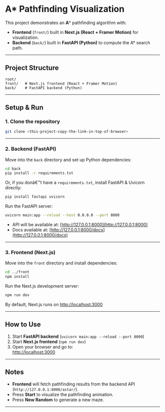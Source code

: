# A* Pathfinding Visualization

This project demonstrates an **A*** pathfinding algorithm with:
- **Frontend** (`front/`) built in **Next.js (React + Framer Motion)** for visualization.  
- **Backend** (`back/`) built in **FastAPI (Python)** to compute the A* search path.  

---

## Project Structure
```
root/
front/   # Next.js frontend (React + Framer Motion)
back/    # FastAPI backend (Python)
```

---

## Setup & Run

### 1. Clone the repository
```bash
git clone <this-project-copy-the-link-in-top-of-browser>
```

---

### 2. Backend (FastAPI)
Move into the `back` directory and set up Python dependencies:

```bash
cd back
pip install -r requirements.txt
```

Or, if you donâ€™t have a `requirements.txt`, install FastAPI & Uvicorn directly:
```bash
pip install fastapi uvicorn
```

Run the FastAPI server:
```bash
uvicorn main:app --reload --host 0.0.0.0 --port 8000
```

- API will be available at: [http://127.0.0.1:8000](http://127.0.0.1:8000)  
- Docs available at: [http://127.0.0.1:8000/docs](http://127.0.0.1:8000/docs)

---

### 3. Frontend (Next.js)
Move into the `front` directory and install dependencies:

```bash
cd ../front
npm install
```

Run the Next.js development server:
```bash
npm run dev
```

By default, Next.js runs on [http://localhost:3000](http://localhost:3000)

---

## How to Use
1. Start **FastAPI backend** (`uvicorn main:app --reload --port 8000`)  
2. Start **Next.js frontend** (`npm run dev`)  
3. Open your browser and go to:  
    [http://localhost:3000](http://localhost:3000)

---

## Notes
- **Frontend** will fetch pathfinding results from the backend API (`http://127.0.0.1:8000/astar/`).  
- Press **Start** to visualize the pathfinding animation.  
- Press **New Random** to generate a new maze.  

---
